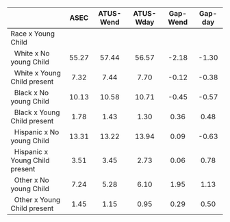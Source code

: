 
|                      |         ASEC |    ATUS-Wend |    ATUS-Wday |     Gap-Wend |      Gap-day |
| -------------------- | :----------: | :----------: | :----------: | :----------: | :----------: |
| Race x Young Child   |              |              |              |              |              |
| &nbsp;&nbsp;White x No young Child |        55.27 |        57.44 |        56.57 |        -2.18 |        -1.30 |
| &nbsp;&nbsp;White x Young Child present |         7.32 |         7.44 |         7.70 |        -0.12 |        -0.38 |
| &nbsp;&nbsp;Black x No young Child |        10.13 |        10.58 |        10.71 |        -0.45 |        -0.57 |
| &nbsp;&nbsp;Black x Young Child present |         1.78 |         1.43 |         1.30 |         0.36 |         0.48 |
| &nbsp;&nbsp;Hispanic x No young Child |        13.31 |        13.22 |        13.94 |         0.09 |        -0.63 |
| &nbsp;&nbsp;Hispanic x Young Child present |         3.51 |         3.45 |         2.73 |         0.06 |         0.78 |
| &nbsp;&nbsp;Other x No young Child |         7.24 |         5.28 |         6.10 |         1.95 |         1.13 |
| &nbsp;&nbsp;Other x Young Child present |         1.45 |         1.15 |         0.95 |         0.29 |         0.50 |

